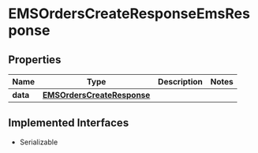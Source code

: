 

# EMSOrdersCreateResponseEmsResponse


## Properties

Name | Type | Description | Notes
------------ | ------------- | ------------- | -------------
**data** | [**EMSOrdersCreateResponse**](EMSOrdersCreateResponse.md) |  | 


## Implemented Interfaces

* Serializable


